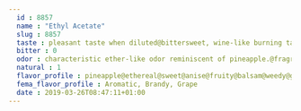 ```yaml
---
  id : 8857
  name : "Ethyl Acetate"
  slug : 8857
  taste : pleasant taste when diluted@bittersweet, wine-like burning taste.@ethyl acetate ... contributes a fruity flavor to beer.
  bitter : 0
  odor : characteristic ether-like odor reminiscent of pineapple.@fragrant odor@ether-like, fruity odor@fruity with a brandy note
  natural : 1
  flavor_profile : pineapple@ethereal@sweet@anise@fruity@balsam@weedy@green
  fema_flavor_profile : Aromatic, Brandy, Grape
  date : 2019-03-26T08:47:11+01:00
---
```



